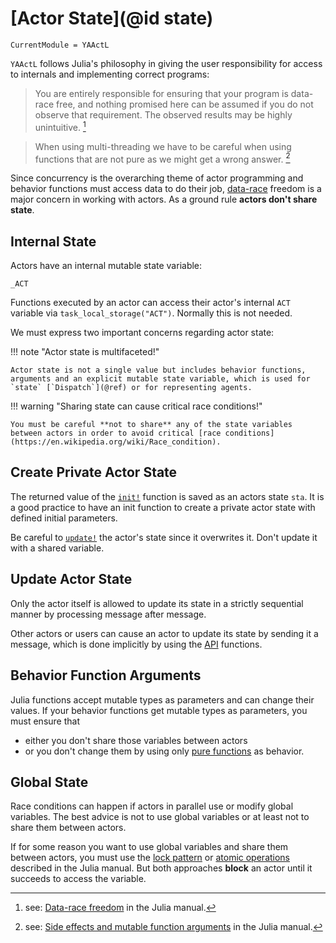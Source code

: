# [Actor State](@id state)

```@meta
CurrentModule = YAActL
```

`YAActL` follows Julia's philosophy in giving the user responsibility for access to internals and implementing correct programs:

> You are entirely responsible for ensuring that your program is data-race free, and nothing promised here can be assumed if you do not observe that requirement. The observed results may be highly unintuitive. [^1]

> When using multi-threading we have to be careful when using functions that are not pure as we might get a wrong answer. [^2]

Since concurrency is the overarching theme of actor programming and behavior functions must access data to do their job, [data-race](https://en.wikipedia.org/wiki/Race_condition#Data_race) freedom is a major concern in working with actors. As a ground rule **actors don't share state**.

## Internal State

Actors have an internal mutable state variable: 

```@docs
_ACT
```

Functions executed by an actor can access their actor's internal `ACT` variable via `task_local_storage("ACT")`. 
Normally this is not needed.

We must express two important concerns regarding actor state:

!!! note "Actor state is multifaceted!"

    Actor state is not a single value but includes behavior functions, arguments and an explicit mutable state variable, which is used for `state` [`Dispatch`](@ref) or for representing agents.

!!! warning "Sharing state can cause critical race conditions!"

    You must be careful **not to share** any of the state variables between actors in order to avoid critical [race conditions](https://en.wikipedia.org/wiki/Race_condition).

## Create Private Actor State

The returned value of the [`init!`](@ref) function is saved as an actors state `sta`. It is a good practice to have an init function to create a private actor state with defined initial parameters.

Be careful to [`update!`](@ref) the actor's state since it overwrites it. Don't update it with a shared variable.

## Update Actor State

Only the actor itself is allowed to update its state in a strictly sequential manner by processing message after message.

Other actors or users can cause an actor to update its state by sending it a message, which is done implicitly by using the [API](api.md) functions.

## Behavior Function Arguments

Julia functions accept mutable types as parameters and  can change their values. If your behavior functions get mutable types as parameters, you must ensure that

- either you don't share those variables between actors
- or you don't change them by using only [pure functions](https://en.wikipedia.org/wiki/Pure_function) as behavior.

## Global State

Race conditions can happen if actors in parallel use or modify global variables. The best advice is not to use global variables or at least not to share them between actors.

If for some reason you want to use global variables and share them between actors, you must use the [lock pattern](https://docs.julialang.org/en/v1/manual/multi-threading/#Data-race-freedom) or [atomic operations](https://docs.julialang.org/en/v1/manual/multi-threading/#Atomic-Operations) described in the Julia manual. But both approaches **block** an actor until it succeeds to access the variable.

[^1]: see: [Data-race freedom](https://docs.julialang.org/en/v1/manual/multi-threading/#Data-race-freedom) in the Julia manual.
[^2]: see: [Side effects and mutable function arguments](https://docs.julialang.org/en/v1/manual/multi-threading/#Side-effects-and-mutable-function-arguments) in the Julia manual.
